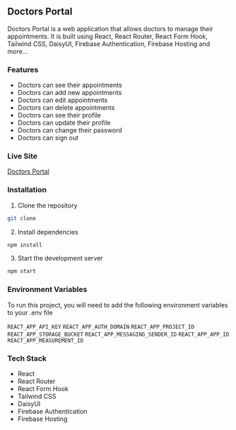 ## Doctors Portal 
Doctors Portal is a web application that allows doctors to manage their appointments. It is built using React, React Router, React Form Hook, Tailwind CSS, DaisyUI, Firebase Authentication, Firebase Hosting and more...

### Features
- Doctors can see their appointments
- Doctors can add new appointments
- Doctors can edit appointments
- Doctors can delete appointments
- Doctors can see their profile
- Doctors can update their profile
- Doctors can change their password
- Doctors can sign out


### Live Site
[Doctors Portal]()


### Installation
1. Clone the repository
```bash
git clone
```
2. Install dependencies
```bash
npm install
```
3. Start the development server
```bash
npm start
```

### Environment Variables
To run this project, you will need to add the following environment variables to your .env file

`REACT_APP_API_KEY`
`REACT_APP_AUTH_DOMAIN`
`REACT_APP_PROJECT_ID`
`REACT_APP_STORAGE_BUCKET`
`REACT_APP_MESSAGING_SENDER_ID`
`REACT_APP_APP_ID`
`REACT_APP_MEASUREMENT_ID`

### Tech Stack
- React
- React Router
- React Form Hook
- Tailwind CSS
- DaisyUI
- Firebase Authentication
- Firebase Hosting


